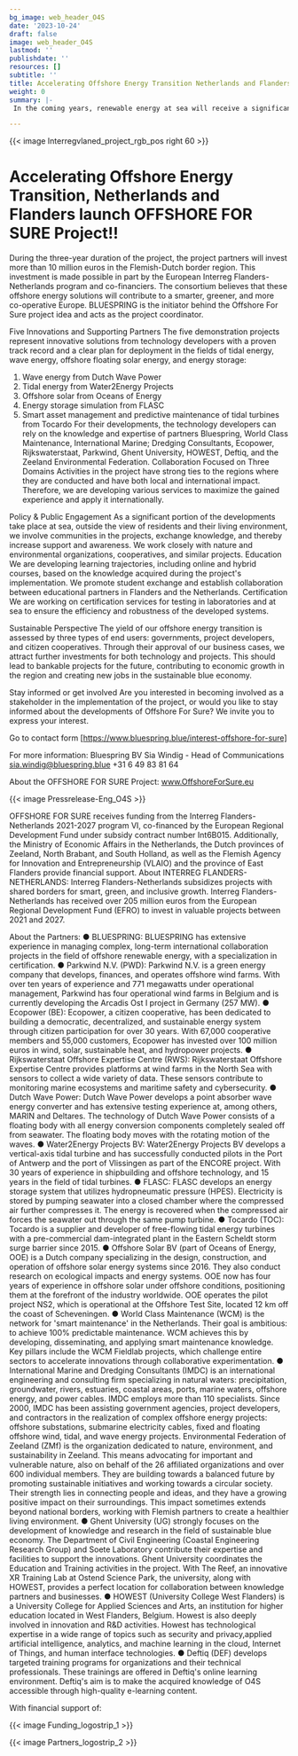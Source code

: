 ```yaml
---
bg_image: web_header_O4S
date: '2023-10-24'
draft: false
image: web_header_O4S
lastmod: ''
publishdate: ''
resources: []
subtitle: ''
title: Accelerating Offshore Energy Transition Netherlands and Flanders launch OFFSHORE FOR SURE Project!
weight: 0
summary: |-
 In the coming years, renewable energy at sea will receive a significant boost. Fifteen partners from Flanders and the Netherlands are pooling their expertise in the Offshore For Sure project to test five promising energy solutions and enhance their applicability in the energy system. The project's objective is to accelerate the energy transition at sea and drive the sustainable blue economy in collaboration with knowledge institutions, regional, and societal organizations. The Interreg Flanders-Netherlands program for 2021-2027 supports this collaboration.

---
```


{{< image Interregvlaned_project_rgb_pos right 60 >}}

# Accelerating Offshore Energy Transition, Netherlands and Flanders launch OFFSHORE FOR SURE Project!!
During the three-year duration of the project, the project partners will invest more than 10
million euros in the Flemish-Dutch border region. This investment is made possible in part
by the European Interreg Flanders-Netherlands program and co-financiers. The
consortium believes that these offshore energy solutions will contribute to a smarter,
greener, and more co-operative Europe. BLUESPRING is the initiator behind the Offshore
For Sure project idea and acts as the project coordinator.

Five Innovations and Supporting Partners
The five demonstration projects represent innovative solutions from technology developers
with a proven track record and a clear plan for deployment in the fields of tidal energy,
wave energy, offshore floating solar energy, and energy storage:
1. Wave energy from Dutch Wave Power
2. Tidal energy from Water2Energy Projects
3. Offshore solar from Oceans of Energy
4. Energy storage simulation from FLASC
5. Smart asset management and predictive maintenance of tidal turbines from Tocardo
For their developments, the technology developers can rely on the knowledge and
expertise of partners Bluespring, World Class Maintenance, International Marine; Dredging
Consultants, Ecopower, Rijkswaterstaat, Parkwind, Ghent University, HOWEST,
Deftiq, and the Zeeland Environmental Federation.
Collaboration Focused on Three Domains
Activities in the project have strong ties to the regions where they are conducted and have
both local and international impact. Therefore, we are developing various services to
maximize the gained experience and apply it internationally.

Policy & Public Engagement
As a significant portion of the developments take place at sea, outside the view of
residents and their living environment, we involve communities in the projects, exchange
knowledge, and thereby increase support and awareness. We work closely with nature
and environmental organizations, cooperatives, and similar projects.
Education
We are developing learning trajectories, including online and hybrid courses, based on the
knowledge acquired during the project's implementation. We promote student exchange
and establish collaboration between educational partners in Flanders and the Netherlands.
Certification
We are working on certification services for testing in laboratories and at sea to ensure the
efficiency and robustness of the developed systems.


Sustainable Perspective
The yield of our offshore energy transition is assessed by three types of end users:
governments, project developers, and citizen cooperatives. Through their approval of our
business cases, we attract further investments for both technology and projects. This
should lead to bankable projects for the future, contributing to economic growth in the
region and creating new jobs in the sustainable blue economy.

Stay informed or get involved
Are you interested in becoming involved as a stakeholder in the implementation of the
project, or would you like to stay informed about the developments of Offshore For Sure?
We invite you to express your interest.

Go to contact form [https://www.bluespring.blue/interest-offshore-for-sure]

For more information:
Bluespring BV
Sia Windig - Head of Communications
sia.windig@bluespring.blue
+31 6 49 83 81 64


About the OFFSHORE FOR SURE Project:
www.OffshoreForSure.eu


{{< image Pressrelease-Eng_O4S >}}

OFFSHORE FOR SURE receives funding from the Interreg Flanders-Netherlands
2021-2027 program VI, co-financed by the European Regional Development Fund under
subsidy contract number Int6B015. Additionally, the Ministry of Economic Affairs in the
Netherlands, the Dutch provinces of Zeeland, North Brabant, and South Holland, as well
as the Flemish Agency for Innovation and Entrepreneurship (VLAIO) and the province of
East Flanders provide financial support.
About INTERREG FLANDERS-NETHERLANDS:
Interreg Flanders-Netherlands subsidizes projects with shared borders for smart, green,
and inclusive growth. Interreg Flanders-Netherlands has received over 205 million euros
from the European Regional Development Fund (EFRO) to invest in valuable projects
between 2021 and 2027.

About the Partners:
● BLUESPRING: BLUESPRING has extensive experience in managing complex,
long-term international collaboration projects in the field of offshore renewable
energy, with a specialization in certification.
● Parkwind N.V. (PWD): Parkwind N.V. is a green energy company that develops,
finances, and operates offshore wind farms. With over ten years of experience and
771 megawatts under operational management, Parkwind has four operational wind
farms in Belgium and is currently developing the Arcadis Ost I project in Germany
(257 MW).
● Ecopower (BE): Ecopower, a citizen cooperative, has been dedicated to building a
democratic, decentralized, and sustainable energy system through citizen
participation for over 30 years. With 67,000 cooperative members and 55,000
customers, Ecopower has invested over 100 million euros in wind, solar,
sustainable heat, and hydropower projects.
● Rijkswaterstaat Offshore Expertise Centre (RWS): Rijkswaterstaat Offshore
Expertise Centre provides platforms at wind farms in the North Sea with sensors to
collect a wide variety of data. These sensors contribute to monitoring marine
ecosystems and maritime safety and cybersecurity.
● Dutch Wave Power: Dutch Wave Power develops a point absorber wave energy
converter and has extensive testing experience at, among others, MARIN and
Deltares. The technology of Dutch Wave Power consists of a floating body with all
energy conversion components completely sealed off from seawater. The floating
body moves with the rotating motion of the waves.
● Water2Energy Projects BV: Water2Energy Projects BV develops a vertical-axis
tidal turbine and has successfully conducted pilots in the Port of Antwerp and the
port of Vlissingen as part of the ENCORE project. With 30 years of experience in
shipbuilding and offshore technology, and 15 years in the field of tidal turbines.
● FLASC: FLASC develops an energy storage system that utilizes hydropneumatic
pressure (HPES). Electricity is stored by pumping seawater into a closed chamber
where the compressed air further compresses it. The energy is recovered when the
compressed air forces the seawater out through the same pump turbine.
● Tocardo (TOC): Tocardo is a supplier and developer of free-flowing tidal energy
turbines with a pre-commercial dam-integrated plant in the Eastern Scheldt storm
surge barrier since 2015.
● Offshore Solar BV (part of Oceans of Energy, OOE) is a Dutch company
specializing in the design, construction, and operation of offshore solar energy
systems since 2016. They also conduct research on ecological impacts and energy
systems. OOE now has four years of experience in offshore solar under offshore
conditions, positioning them at the forefront of the industry worldwide. OOE
operates the pilot project NS2, which is operational at the Offshore Test Site,
located 12 km off the coast of Scheveningen.
● World Class Maintenance (WCM) is the network for 'smart maintenance' in the
Netherlands. Their goal is ambitious: to achieve 100% predictable maintenance.
WCM achieves this by developing, disseminating, and applying smart maintenance
knowledge. Key pillars include the WCM Fieldlab projects, which challenge entire
sectors to accelerate innovations through collaborative experimentation.
● International Marine and Dredging Consultants (IMDC) is an international
engineering and consulting firm specializing in natural waters: precipitation,
groundwater, rivers, estuaries, coastal areas, ports, marine waters, offshore energy,
and power cables. IMDC employs more than 110 specialists. Since 2000, IMDC has
been assisting government agencies, project developers, and contractors in the
realization of complex offshore energy projects: offshore substations, submarine
electricity cables, fixed and floating offshore wind, tidal, and wave energy projects.
Environmental Federation of Zeeland (ZMf) is the organization dedicated to
nature, environment, and sustainability in Zeeland. This means advocating for
important and vulnerable nature, also on behalf of the 26 affiliated organizations
and over 600 individual members. They are building towards a balanced future by
promoting sustainable initiatives and working towards a circular society. Their
strength lies in connecting people and ideas, and they have a growing positive
impact on their surroundings. This impact sometimes extends beyond national
borders, working with Flemish partners to create a healthier living environment.
● Ghent University (UG) strongly focuses on the development of knowledge and
research in the field of sustainable blue economy. The Department of Civil
Engineering (Coastal Engineering Research Group) and Soete Laboratory
contribute their expertise and facilities to support the innovations. Ghent University
coordinates the Education and Training activities in the project. With The Reef, an
innovative XR Training Lab at Ostend Science Park, the university, along with
HOWEST, provides a perfect location for collaboration between knowledge partners
and businesses.
● HOWEST (University College West Flanders) is a University College for Applied
Sciences and Arts, an institution for higher education located in West Flanders,
Belgium. Howest is also deeply involved in innovation and R&D activities. Howest
has technological expertise in a wide range of topics such as security and privacy,applied artificial intelligence, analytics, and machine learning in the cloud, Internet of
Things, and human interface technologies.
● Deftiq (DEF) develops targeted training programs for organizations and their
technical professionals. These trainings are offered in Deftiq's online learning
environment. Deftiq's aim is to make the acquired knowledge of O4S accessible
through high-quality e-learning content.

With financial support of:

{{< image Funding_logostrip_1 >}}

{{< image Partners_logostrip_2 >}}








